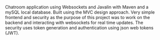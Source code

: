 Chatroom application using Websockets and Javalin with Maven and a mySQL local database. Built using the MVC design approach. Very simple frontend and security as the purpose of this project was to work on the backend and interacting with websockets for real time updates. The security uses token generation and authentication using json web tokens (JWT).
